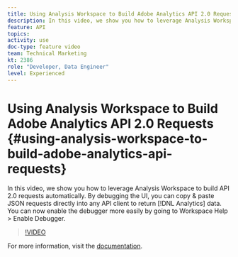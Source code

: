 ```yaml
---
title: Using Analysis Workspace to Build Adobe Analytics API 2.0 Requests
description: In this video, we show you how to leverage Analysis Workspace to build API 2.0 requests automatically. By debugging the UI, you can copy & paste JSON requests directly into any API client to return Analytics data.
feature: API
topics: 
activity: use
doc-type: feature video
team: Technical Marketing
kt: 2386
role: "Developer, Data Engineer"
level: Experienced
---
```


# Using Analysis Workspace to Build Adobe Analytics API 2.0 Requests {#using-analysis-workspace-to-build-adobe-analytics-api-requests}

In this video, we show you how to leverage Analysis Workspace to build API 2.0 requests automatically. By debugging the UI, you can copy & paste JSON requests directly into any API client to return [!DNL Analytics] data. You can now enable the debugger more easily by going to Workspace Help > Enable Debugger.

>[!VIDEO](https://video.tv.adobe.com/v/25890/?quality=12)

For more information, visit the [documentation](https://www.adobe.io/apis/experiencecloud/analytics/docs.html#!AdobeDocs/analytics-2.0-apis/master/reporting-tricks.md).
